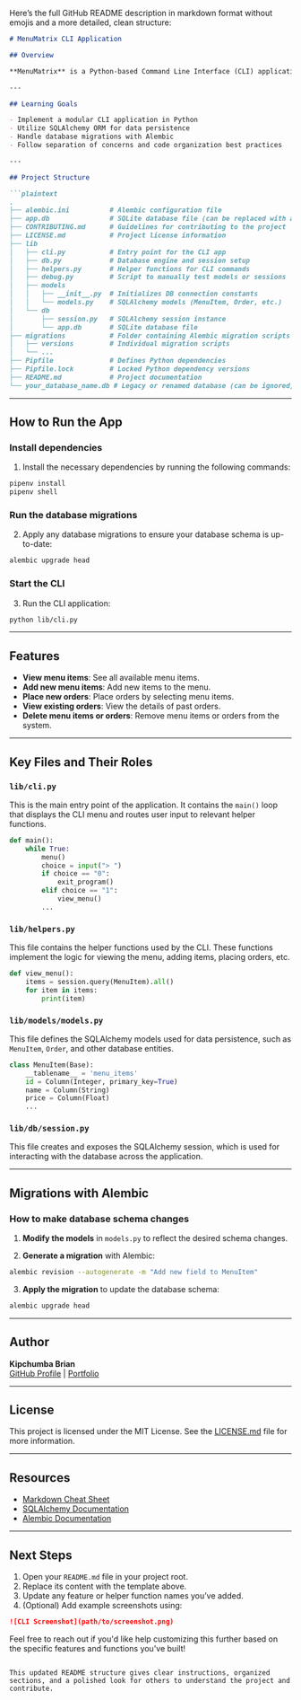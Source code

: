Here’s the full GitHub README description in markdown format without emojis and a more detailed, clean structure:

```markdown
# MenuMatrix CLI Application

## Overview

**MenuMatrix** is a Python-based Command Line Interface (CLI) application built using SQLAlchemy and Alembic to manage a restaurant's menu system. This application allows users to interact with the menu, place orders, and manage menu items through a simple terminal interface. The project showcases a modular design, persistence through SQLAlchemy, and migration management with Alembic.

---

## Learning Goals

- Implement a modular CLI application in Python
- Utilize SQLAlchemy ORM for data persistence
- Handle database migrations with Alembic
- Follow separation of concerns and code organization best practices

---

## Project Structure

```plaintext
.
├── alembic.ini          # Alembic configuration file
├── app.db               # SQLite database file (can be replaced with any DB)
├── CONTRIBUTING.md      # Guidelines for contributing to the project
├── LICENSE.md           # Project license information
├── lib
│   ├── cli.py           # Entry point for the CLI app
│   ├── db.py            # Database engine and session setup
│   ├── helpers.py       # Helper functions for CLI commands
│   ├── debug.py         # Script to manually test models or sessions
│   ├── models
│   │   ├── __init__.py  # Initializes DB connection constants
│   │   └── models.py    # SQLAlchemy models (MenuItem, Order, etc.)
│   └── db
│       ├── session.py   # SQLAlchemy session instance
│       └── app.db       # SQLite database file
├── migrations           # Folder containing Alembic migration scripts
│   ├── versions         # Individual migration scripts
│   └── ...
├── Pipfile              # Defines Python dependencies
├── Pipfile.lock         # Locked Python dependency versions
├── README.md            # Project documentation
└── your_database_name.db # Legacy or renamed database (can be ignored)
```

---

## How to Run the App

### Install dependencies

1. Install the necessary dependencies by running the following commands:

```bash
pipenv install
pipenv shell
```

### Run the database migrations

2. Apply any database migrations to ensure your database schema is up-to-date:

```bash
alembic upgrade head
```

### Start the CLI

3. Run the CLI application:

```bash
python lib/cli.py
```

---

## Features

- **View menu items**: See all available menu items.
- **Add new menu items**: Add new items to the menu.
- **Place new orders**: Place orders by selecting menu items.
- **View existing orders**: View the details of past orders.
- **Delete menu items or orders**: Remove menu items or orders from the system.

---

## Key Files and Their Roles

### `lib/cli.py`

This is the main entry point of the application. It contains the `main()` loop that displays the CLI menu and routes user input to relevant helper functions.

```python
def main():
    while True:
        menu()
        choice = input("> ")
        if choice == "0":
            exit_program()
        elif choice == "1":
            view_menu()
        ...
```

### `lib/helpers.py`

This file contains the helper functions used by the CLI. These functions implement the logic for viewing the menu, adding items, placing orders, etc.

```python
def view_menu():
    items = session.query(MenuItem).all()
    for item in items:
        print(item)
```

### `lib/models/models.py`

This file defines the SQLAlchemy models used for data persistence, such as `MenuItem`, `Order`, and other database entities.

```python
class MenuItem(Base):
    __tablename__ = 'menu_items'
    id = Column(Integer, primary_key=True)
    name = Column(String)
    price = Column(Float)
    ...
```

### `lib/db/session.py`

This file creates and exposes the SQLAlchemy session, which is used for interacting with the database across the application.

---

## Migrations with Alembic

### How to make database schema changes

1. **Modify the models** in `models.py` to reflect the desired schema changes.

2. **Generate a migration** with Alembic:

```bash
alembic revision --autogenerate -m "Add new field to MenuItem"
```

3. **Apply the migration** to update the database schema:

```bash
alembic upgrade head
```

---

## Author

**Kipchumba Brian**  
[GitHub Profile](https://github.com/yourusername) | [Portfolio](https://yourportfolio.com)

---

## License

This project is licensed under the MIT License. See the [LICENSE.md](LICENSE.md) file for more information.

---

## Resources

- [Markdown Cheat Sheet](https://www.markdownguide.org/cheat-sheet/)
- [SQLAlchemy Documentation](https://www.sqlalchemy.org/)
- [Alembic Documentation](https://alembic.sqlalchemy.org/)

---

## Next Steps

1. Open your `README.md` file in your project root.
2. Replace its content with the template above.
3. Update any feature or helper function names you’ve added.
4. (Optional) Add example screenshots using:

```markdown
![CLI Screenshot](path/to/screenshot.png)
```

Feel free to reach out if you'd like help customizing this further based on the specific features and functions you've built!
```

This updated README structure gives clear instructions, organized sections, and a polished look for others to understand the project and contribute.